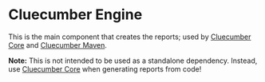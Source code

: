 # Cluecumber Engine

This is the main component that creates the reports; used by [Cluecumber Core](../core)
and [Cluecumber Maven](../maven).

__Note:__ This is not intended to be used as a standalone dependency. Instead, use [Cluecumber Core](../core) when
generating reports
from code!